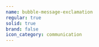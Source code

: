 ```yaml
---
name: bubble-message-exclamation
regular: true
solid: true
brand: false
icon_category: communication
---
```

